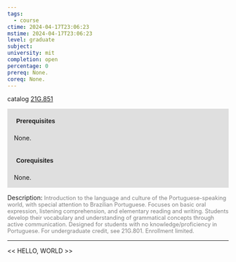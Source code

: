 ```yaml
---
tags:
  - course
ctime: 2024-04-17T23:06:23
mstime: 2024-04-17T23:06:23
level: graduate
subject: 
university: mit
completion: open
percentage: 0
prereq: None.
coreq: None.
---
```


catalog [21G.851](http://student.mit.edu/catalog/m21Gh.html#21G.851)

<span style="display: block; padding: 15px; background-color: rgb(100, 100, 100, 0.2);"><font id="m_prereq2240_0" style="display: block; font-family: Arial, sans-serif; font-weight: bold; padding: 5px">Prerequisites</font><br><span id="prereq2240_0">None.</span></span>
<span style="display: block; padding: 15px; background-color: rgb(100, 100, 100, 0.2);"><font id="m_coreq2240_0" style="display: block; font-family: Arial, sans-serif; font-weight: bold; padding: 5px">Corequisites</font><br><span id="coreq2240_0">None.</span></span>

<font style="">Description:</font>
<font style="color: grey; font-size: 0.8rem;">Introduction to the language and culture of the Portuguese-speaking world, with special attention to Brazilian Portuguese. Focuses on basic oral expression, listening comprehension, and elementary reading and writing. Students develop their vocabulary and understanding of grammatical concepts through active communication. Designed for students with no knowledge/proficiency in Portuguese. For undergraduate credit, see 21G.801. Enrollment limited.</font>



---

<< HELLO, WORLD >>
